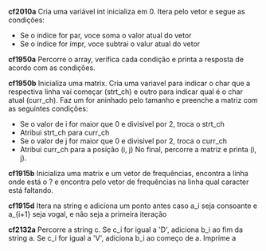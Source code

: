 **cf2010a** 
Cria uma variável int inicializa em 0. Itera pelo vetor e segue as condições:
- Se o índice for par, voce soma o valor atual do vetor
- Se o índice for ímpr, voce subtrai o valur atual do vetor

**cf1950a** 
Percorre o array, verifica cada condição e printa a resposta de acordo com as condições.

**cf1950b**
Inicializa uma matrix. Cria uma variavel para indicar o char que a respectiva linha vai começar (strt_ch) e outro para indicar qual é o char atual (curr_ch). 
Faz um for aninhado pelo tamanho e preenche a matriz com as seguintes condições:
- Se o valor de i for maior que 0 e divisível por 2, troca o strt_ch 
- Atribui strt_ch para curr_ch
- Se o valor de j for maior que 0 e divisível por 2, troca o curr_ch
- Atribui curr_ch para a posição (i, j)
No final, percorre a matriz e printa (i, j).

**cf1915b**
Inicializa uma matrix e um vetor de frequências, encontra a linha onde está o ? e encontra pelo vetor de frequências na linha qual caracter está faltando. 

**cf1915d**
Itera na string e adiciona um ponto antes caso a_i seja consoante e a_{i+1} seja vogal, e não seja a primeira iteração

**cf2132a**
Percorre a string c. Se c_i for igual a 'D', adiciona b_i ao fim da string a. Se c_i for igual a 'V', adiciona b_i ao começo de a. Imprime a
